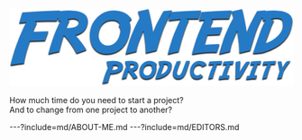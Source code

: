 ![Logo](./assets/img/frontend-productivity-title.png)

How much time do you need to start a project?  
And to change from one project to another?

---?include=md/ABOUT-ME.md
---?include=md/EDITORS.md
